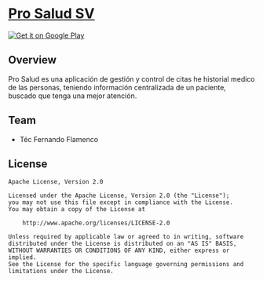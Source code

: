# [Pro Salud SV](https://prosalud.com)

[![Get it on Google Play](http://www.tananaev.com/badges/google-play.svg)]()

## Overview

Pro Salud es una aplicación de gestión y control de citas he historial medico de las personas, teniendo información centralizada de un paciente, buscado que tenga una mejor atención.

## Team

- Téc Fernando Flamenco

## License

    Apache License, Version 2.0

    Licensed under the Apache License, Version 2.0 (the "License");
    you may not use this file except in compliance with the License.
    You may obtain a copy of the License at

        http://www.apache.org/licenses/LICENSE-2.0

    Unless required by applicable law or agreed to in writing, software
    distributed under the License is distributed on an "AS IS" BASIS,
    WITHOUT WARRANTIES OR CONDITIONS OF ANY KIND, either express or implied.
    See the License for the specific language governing permissions and
    limitations under the License.

